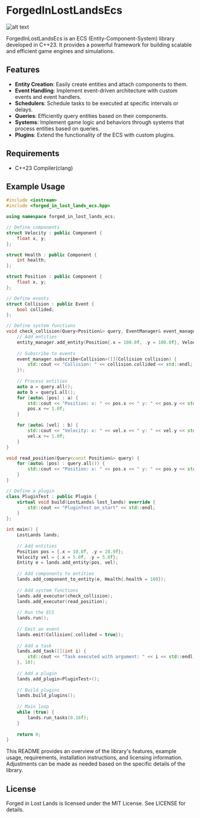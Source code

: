 # ForgedInLostLandsEcs
![alt text](https://github.com/GabrielBernardoDaSilva/forged-in-lost-lands-ecs/blob/main/forged-in-lost-lands.png)

ForgedInLostLandsEcs is an ECS (Entity-Component-System) library developed in C++23. It provides a powerful framework for building scalable and efficient game engines and simulations.


## Features

- **Entity Creation**: Easily create entities and attach components to them.
- **Event Handling**: Implement event-driven architecture with custom events and event handlers.
- **Schedulers**: Schedule tasks to be executed at specific intervals or delays.
- **Queries**: Efficiently query entities based on their components.
- **Systems**: Implement game logic and behaviors through systems that process entities based on queries.
- **Plugins**: Extend the functionality of the ECS with custom plugins.

## Requirements
- C++23 Compiler(clang)


## Example Usage

```cpp
#include <iostream>
#include <forged_in_lost_lands_ecs.hpp>

using namespace forged_in_lost_lands_ecs;

// Define components
struct Velocity : public Component {
    float x, y;
};

struct Health : public Component {
    int health;
};

struct Position : public Component {
    float x, y;
};

// Define events
struct Collision : public Event {
    bool collided;
};

// Define system functions
void check_collision(Query<Position&> query, EventManager& event_manager, Query<Velocity&> query1, EntityManager& entity_manager) {
    // Add entities
    entity_manager.add_entity(Position{.x = 100.0f, .y = 100.0f}, Velocity{.x = 100.0f, .y = 100.0f});
    
    // Subscribe to events
    event_manager.subscribe<Collision>([](Collision collision) {
        std::cout << "Collision: " << collision.collided << std::endl;
    });
    
    // Process entities
    auto a = query.all();
    auto b = query1.all();
    for (auto& [pos] : a) {
        std::cout << "Position: x: " << pos.x << " y: " << pos.y << std::endl;
        pos.x += 1.0f;
    }

    for (auto& [vel] : b) {
        std::cout << "Velocity: x: " << vel.x << " y: " << vel.y << std::endl;
        vel.x += 1.0f;
    }
}

void read_position(Query<const Position&> query) {
    for (auto& [pos] : query.all()) {
        std::cout << "Position: x: " << pos.x << " y: " << pos.y << std::endl;
    }
}

// Define a plugin
class PluginTest : public Plugin {
    virtual void build(LostLands& lost_lands) override {
        std::cout << "PluginTest on_start" << std::endl;
    }
};

int main() {
    LostLands lands;
    
    // Add entities
    Position pos = {.x = 10.0f, .y = 20.0f};
    Velocity vel = {.x = 5.0f, .y = 5.0f};
    Entity e = lands.add_entity(pos, vel);
    
    // Add components to entities
    lands.add_component_to_entity(e, Health{.health = 100});
    
    // Add system functions
    lands.add_executor(check_collision);
    lands.add_executor(read_position);
    
    // Run the ECS
    lands.run();
    
    // Emit an event
    lands.emit(Collision{.collided = true});
    
    // Add a task
    lands.add_task([](int i) {
        std::cout << "Task executed with argument: " << i << std::endl;
    }, 10);
    
    // Add a plugin
    lands.add_plugin<PluginTest>();
    
    // Build plugins
    lands.build_plugins();
    
    // Main loop
    while (true) {
        lands.run_tasks(0.16f);
    }
    
    return 0;
}
```


This README provides an overview of the library's features, example usage, requirements, installation instructions, and licensing information. Adjustments can be made as needed based on the specific details of the library.


## License
Forged in Lost Lands is licensed under the MIT License. See LICENSE for details.